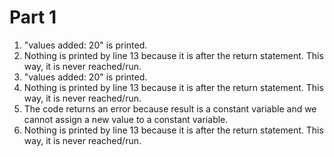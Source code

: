 # Part 1

1. "values added:  20" is printed.
2. Nothing is printed by line 13 because it is after the return statement. This way, it is never reached/run.
3. "values added:  20" is printed.
4. Nothing is printed by line 13 because it is after the return statement. This way, it is never reached/run.
5. The code returns an error because result is a constant variable and we cannot assign a new value to a constant variable.
6. Nothing is printed by line 13 because it is after the return statement. This way, it is never reached/run.